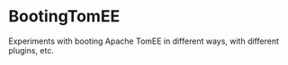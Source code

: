 # BootingTomEE
Experiments with booting Apache TomEE in different ways, with different plugins, etc.

